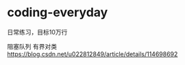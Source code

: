 # coding-everyday
日常练习，目标10万行

阻塞队列 有界对类 https://blog.csdn.net/u022812849/article/details/114698692
